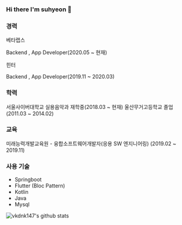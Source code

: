 ### Hi there I'm suhyeon 👋

<!--
**vkdnj147/vkdnj147** is a ✨ _special_ ✨ repository because its `README.md` (this file) appears on your GitHub profile.

Here are some ideas to get you started:

- 🔭 I’m currently working on ...
- 🌱 I’m currently learning ...
- 👯 I’m looking to collaborate on ...
- 🤔 I’m looking for help with ...
- 💬 Ask me about ...
- 📫 How to reach me: ...
- 😄 Pronouns: ...
- ⚡ Fun fact: ...
-->
### 경력

베타랩스

Backend , App Developer(2020.05 ~ 현재)

힌터

Backend , App Developer(2019.11 ~ 2020.03)

### 학력

서울사이버대학교 실용음악과 재학중(2018.03 ~ 현재)
울산무거고등학교 졸업(2011.03 ~ 2014.02)

### 교육
미래능력개발교육원 - 융합소프트웨어개발자(응용 SW 엔지니어링) (2019.02 ~ 2019.11)


### 사용 기술
- Springboot
- Flutter (Bloc Pattern)
- Kotlin
- Java
- Mysql

![vkdnk147's github stats](https://github-readme-stats.vercel.app/api?username=vkdnj147&show_icons=true)


